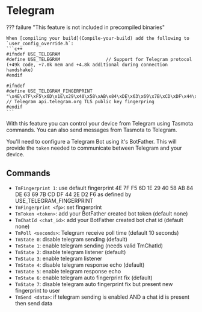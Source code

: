 # Telegram

??? failure "This feature is not included in precompiled binaries"  

    When [compiling your build](Compile-your-build) add the following to `user_config_override.h`:
    ```c++
    #ifndef USE_TELEGRAM 
    #define USE_TELEGRAM                 // Support for Telegram protocol (+49k code, +7.0k mem and +4.8k additional during connection handshake)
    #endif

    #ifndef
    #define USE_TELEGRAM_FINGERPRINT "\x4E\x7F\xF5\x6D\x1E\x29\x40\x58\xAB\x84\xDE\x63\x69\x7B\xCD\xDF\x44\x2E\xD2\xF6" // Telegram api.telegram.org TLS public key fingerpring
    #endif
    ```

With this feature you can control your device from Telegram using Tasmota commands. You can also send messages from Tasmota to Telegram.

You'll need to configure a Telegram Bot using it's BotFather. This will provide the `token` needed to communicate between Telegram and your device.

## Commands

* `TmFingerprint 1`: use default fingerprint 4E 7F F5 6D 1E 29 40 58 AB 84 DE 63 69 7B CD DF 44 2E D2 F6 as defined by USE_TELEGRAM_FINGERPRINT
* `TmFingerprint <fp>`: set fingerprint
* `TmToken <token>`: add your BotFather created bot token (default none)
* `TmChatId <chat_id>`: add your BotFather created bot chat id (default none)
* `TmPoll <seconds>`: Telegram receive poll time (default 10 seconds)
* `TmState 0`: disable telegram sending (default)
* `TmState 1`: enable telegram sending (needs valid TmChatId)
* `TmState 2`: disable telegram listener (default)
* `TmState 3`: enable telegram listener
* `TmState 4`: disable telegram response echo (default)
* `TmState 5`: enable telegram response echo
* `TmState 6`: enable telegram auto fingerprint fix (default)
* `TmState 7`: disable telegram auto fingerprint fix but present new fingerprint to user
* `TmSend <data>`: if telegram sending is enabled AND a chat id is present then send data
